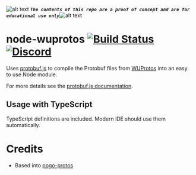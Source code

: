 <!-- define variables -->
[1.1]: http://i.imgur.com/M4fJ65n.png (ATTENTION)


![alt text][1.1] <strong><em>`The contents of this repo are a proof of concept and are for educational use only`</em></strong>![alt text][1.1]<br/>

# node-wuprotos [![Build Status](https://travis-ci.org/hpwizardsunite-dev-contrib/node-wuprotos.svg?branch=master)](https://travis-ci.org/hpwizardsunite-dev-contrib/node-wuprotos)  [![Discord](https://img.shields.io/badge/Discord-Online-blue.svg)](https://discord.gg/mFH2D34)
Uses [protobuf.js](https://github.com/dcodeIO/protobuf.js) to compile the Protobuf files from
[WUProtos](https://github.com/hpwizardsunite-dev-contrib/WUProtos) into an easy to use Node module.

For more details see the [protobuf.js documentation](https://github.com/dcodeIO/protobuf.js/wiki).

## Usage with TypeScript
TypeScript definitions are included. Modern IDE should use them automatically.

# Credits
 - Based into [pogo-protos](https://github.com/pogosandbox/pogo-protos)
